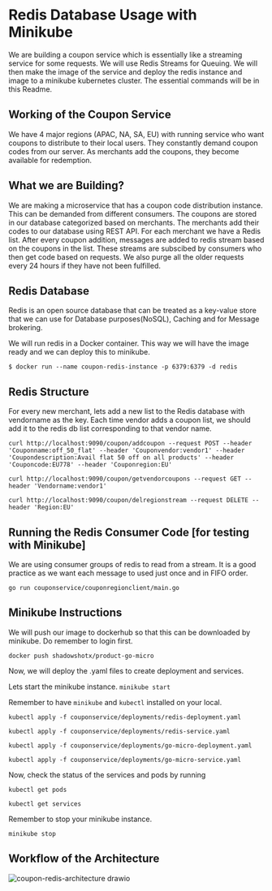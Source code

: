 # Redis Database Usage with Minikube

We are building a coupon service which is essentially like a streaming service for some requests. We will use Redis Streams for Queuing. We will then make the image of the service and deploy the redis instance and image to a minikube kubernetes cluster. The essential commands will be in this Readme.

## Working of the Coupon Service

We have 4 major regions (APAC, NA, SA, EU) with running service who want coupons to distribute to their local users. They constantly demand coupon codes from our server. As merchants add the coupons, they become available for redemption.

## What we are Building?
We are making a microservice that has a coupon code distribution instance. This can be demanded from different consumers. The coupons are stored in our database categorized based on merchants. The merchants add their codes to our database using REST API. For each merchant we have a Redis list. After every coupon addition, messages are added to redis stream based on the coupons in the list. These streams are subscibed by consumers who then get code based on requests. We also purge all the older requests every 24 hours if they have not been fulfilled.

## Redis Database

Redis is an open source database that can be treated as a key-value store that we can use for Database purposes(NoSQL), Caching and for Message brokering.

We will run redis in a Docker container. This way we will have the image ready and we can deploy this to minikube.

`$ docker run --name coupon-redis-instance -p 6379:6379 -d redis`

## Redis Structure

For every new merchant, lets add a new list to the Redis database with vendorname as the key. Each time vendor adds a coupon list, we should add it to the redis db list corresponding to that vendor name.

`curl http://localhost:9090/coupon/addcoupon --request POST --header 'Couponname:off_50_flat' --header 'Couponvendor:vendor1' --header 'Coupondescription:Avail flat 50 off on all products' --header 'Couponcode:EU778' --header 'Couponregion:EU'`

`curl http://localhost:9090/coupon/getvendorcoupons --request GET --header 'Vendorname:vendor1'`

`curl http://localhost:9090/coupon/delregionstream --request DELETE --header 'Region:EU'`

## Running the Redis Consumer Code [for testing with Minikube]

We are using consumer groups of redis to read from a stream. It is a good practice as we want each message to used just once and in FIFO order. 

`go run couponservice/couponregionclient/main.go`

## Minikube Instructions

We will push our image to dockerhub so that this can be downloaded by minikube. Do remember to login first.

`docker push shadowshotx/product-go-micro`

Now, we will deploy the .yaml files to create deployment and services.

Lets start the minikube instance.
`minikube start`

Remember to have `minikube` and `kubectl` installed on your local. 

`kubectl apply -f couponservice/deployments/redis-deployment.yaml`

`kubectl apply -f couponservice/deployments/redis-service.yaml`

`kubectl apply -f couponservice/deployments/go-micro-deployment.yaml`

`kubectl apply -f couponservice/deployments/go-micro-service.yaml`

Now, check the status of the services and pods by running

`kubectl get pods`

`kubectl get services`

Remember to stop your minikube instance.

`minikube stop`

## Workflow of the Architecture

![coupon-redis-architecture drawio](https://user-images.githubusercontent.com/43992469/146631429-cd2b8236-c710-41dc-b29b-70ac6b089f76.png)
